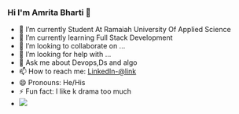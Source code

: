 ### Hi I'm Amrita Bharti 👋

- 🔭 I’m currently Student At Ramaiah University Of Applied Science
- 🌱 I’m currently learning Full Stack Development
- 👯 I’m looking to collaborate on ...
- 🤔 I’m looking for help with ...
- 💬 Ask me about Devops,Ds and algo
- 📫 How to reach me: [LinkedIn-@link](https://www.linkedin.com/in/amrita-bharti-80299a1b8/)
- 😄 Pronouns: He/His
- ⚡ Fun fact: I like k drama too much
- <img src = "https://github-readme-stats.vercel.app/api?username=AmritaBharti&&show_icons=true&title_color=deeeea&icon_color=bb2acf&text_color=daf7dc&bg_color=125d98">
